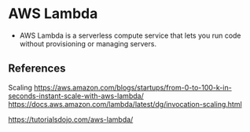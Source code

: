 # AWS Lambda

- AWS Lambda is a serverless compute service that lets you run code without provisioning or managing servers.

## References

Scaling
https://aws.amazon.com/blogs/startups/from-0-to-100-k-in-seconds-instant-scale-with-aws-lambda/
https://docs.aws.amazon.com/lambda/latest/dg/invocation-scaling.html

https://tutorialsdojo.com/aws-lambda/